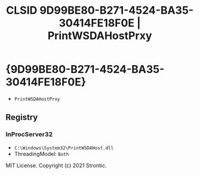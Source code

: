 ﻿---
title: "CLSID 9D99BE80-B271-4524-BA35-30414FE18F0E | PrintWSDAHostPrxy"
excerpt: What is COM-Object CLSID 9D99BE80-B271-4524-BA35-30414FE18F0E?
---

# {9D99BE80-B271-4524-BA35-30414FE18F0E}

* `PrintWSDAHostPrxy`

## Registry


### InProcServer32

* `C:\Windows\System32\PrintWSDAHost.dll`
* ThreadingModel: `Both`

MIT License. Copyright (c) 2021 Strontic.


